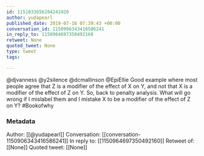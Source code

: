 ```yaml
---
id: 1151033656284241920
author: yudapearl
published_date: 2019-07-16 07:39:43 +00:00
conversation_id: 1150906343416586241
in_reply_to: 1150964697350492160
retweet: None
quoted_tweet: None
type: tweet
tags:

---
```


@djvanness @y2silence @dcmallinson @EpiEllie Good example where most people agree that Z is a modifier of the effect of X on Y, and not that X is a modifier of the effect of Z on Y. So, back to penalty analysis. What will go wrong if I mislabel them and I mistake X to be a modifier of the effect of Z on Y? #Bookofwhy

### Metadata

Author: [[@yudapearl]]
Conversation: [[conversation-1150906343416586241]]
In reply to: [[1150964697350492160]]
Retweet of: [[None]]
Quoted tweet: [[None]]
